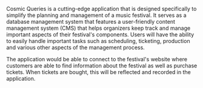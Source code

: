 Cosmic Queries is a cutting-edge application that is designed specifically to simplify the planning and management of a music festival. It serves as a database management system that features a user-friendly content management system (CMS) that helps organizers keep track and manage important aspects of their festival's components. Users will have the ability to easily handle important tasks such as scheduling, ticketing, production and various other aspects of the management process.

The application would be able to connect to the festival's website where customers are able to find information about the festival as well as purchase tickets. When tickets are bought, this will be reflected and recorded in the application.


